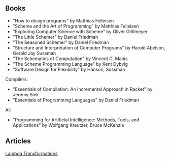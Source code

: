 ## Books

- "How to design programs" by Matthias Felleisen
- "Scheme and the Art of Programming" by Matthias Felleisen
- "Exploring Computer Science with Scheme" by Oliver Grillmeyer 
- "The Little Schemer" by Daniel Friedman 
- "The Seasoned Schemer" by Daniel Friedman 
- "Structure and Interpretation of Computer Programs" by Harold Abelson, Gerald Jay Sussman
- "The Schematics of Computation" by  Vincent C. Manis
- "The Scheme Programming Language" by Kent Dybvig
- "Software Design for Flexibility" by Hanson, Sussman

Compilers:

- "Essentials of Compilation: An Incremental Approach in Racket" by  Jeremy Siek
- "Essentials of Programming Languages" by Daniel Friedman

AI:

- "Programming for Artificial Intelligence: Methods, Tools, and Applications" by Wolfgang Kreutzer, Bruce McKenzie 


## Articles

[Lambda Transformations](https://www.lesswrong.com/posts/D4PYwNtYNwsgoixGa/intro-to-hacking-with-the-lambda-calculus)
